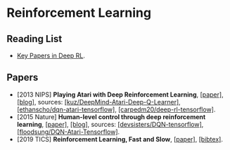 # Reinforcement Learning

## Reading List
- [Key Papers in Deep RL](https://spinningup.openai.com/en/latest/spinningup/keypapers.html).

## Papers
- [2013 NIPS] **Playing Atari with Deep Reinforcement Learning**, [[paper]](https://www.cs.toronto.edu/~vmnih/docs/dqn.pdf), [[blog]](https://keon.io/deep-q-learning/), sources: [[kuz/DeepMind-Atari-Deep-Q-Learner]](https://github.com/kuz/DeepMind-Atari-Deep-Q-Learner), [[ethanscho/dqn-atari-tensorflow]](https://github.com/ethanscho/dqn-atari-tensorflow), [[carpedm20/deep-rl-tensorflow]](https://github.com/carpedm20/deep-rl-tensorflow).
- [2015 Nature]  **Human-level control through deep reinforcement learning**, [[paper]](https://storage.googleapis.com/deepmind-media/dqn/DQNNaturePaper.pdf), [[blog]](https://deepmind.com/research/publications/human-level-control-through-deep-reinforcement-learning/), sources: [[devsisters/DQN-tensorflow]](https://github.com/devsisters/DQN-tensorflow), [[floodsung/DQN-Atari-Tensorflow]](https://github.com/floodsung/DQN-Atari-Tensorflow).
- [2019 TICS] **Reinforcement Learning, Fast and Slow**, [[paper]](https://www.cell.com/action/showPdf?pii=S1364-6613%2819%2930061-0), [[bibtex]](/Bibtex/Reinforcement%20Learning%20Fast%20and%20Slow.bib).
